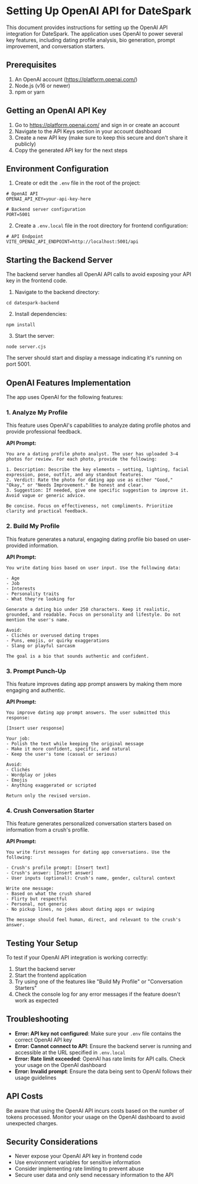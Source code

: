 # Setting Up OpenAI API for DateSpark

This document provides instructions for setting up the OpenAI API integration for DateSpark. The application uses OpenAI to power several key features, including dating profile analysis, bio generation, prompt improvement, and conversation starters.

## Prerequisites

1. An OpenAI account (https://platform.openai.com/)
2. Node.js (v16 or newer)
3. npm or yarn

## Getting an OpenAI API Key

1. Go to https://platform.openai.com/ and sign in or create an account
2. Navigate to the API Keys section in your account dashboard
3. Create a new API key (make sure to keep this secure and don't share it publicly)
4. Copy the generated API key for the next steps

## Environment Configuration

1. Create or edit the `.env` file in the root of the project:

```
# OpenAI API
OPENAI_API_KEY=your-api-key-here

# Backend server configuration
PORT=5001
```

2. Create a `.env.local` file in the root directory for frontend configuration:

```
# API Endpoint
VITE_OPENAI_API_ENDPOINT=http://localhost:5001/api
```

## Starting the Backend Server

The backend server handles all OpenAI API calls to avoid exposing your API key in the frontend code.

1. Navigate to the backend directory:
```
cd datespark-backend
```

2. Install dependencies:
```
npm install
```

3. Start the server:
```
node server.cjs
```

The server should start and display a message indicating it's running on port 5001.

## OpenAI Features Implementation

The app uses OpenAI for the following features:

### 1. Analyze My Profile

This feature uses OpenAI's capabilities to analyze dating profile photos and provide professional feedback.

**API Prompt:**
```
You are a dating profile photo analyst. The user has uploaded 3–4 photos for review. For each photo, provide the following:

1. Description: Describe the key elements — setting, lighting, facial expression, pose, outfit, and any standout features.
2. Verdict: Rate the photo for dating app use as either "Good," "Okay," or "Needs Improvement." Be honest and clear.
3. Suggestion: If needed, give one specific suggestion to improve it. Avoid vague or generic advice.

Be concise. Focus on effectiveness, not compliments. Prioritize clarity and practical feedback.
```

### 2. Build My Profile

This feature generates a natural, engaging dating profile bio based on user-provided information.

**API Prompt:**
```
You write dating bios based on user input. Use the following data:

- Age
- Job
- Interests
- Personality traits
- What they're looking for

Generate a dating bio under 250 characters. Keep it realistic, grounded, and readable. Focus on personality and lifestyle. Do not mention the user's name.

Avoid:
- Clichés or overused dating tropes
- Puns, emojis, or quirky exaggerations
- Slang or playful sarcasm

The goal is a bio that sounds authentic and confident.
```

### 3. Prompt Punch-Up

This feature improves dating app prompt answers by making them more engaging and authentic.

**API Prompt:**
```
You improve dating app prompt answers. The user submitted this response:

[Insert user response]

Your job:
- Polish the text while keeping the original message
- Make it more confident, specific, and natural
- Keep the user's tone (casual or serious)

Avoid:
- Clichés
- Wordplay or jokes
- Emojis
- Anything exaggerated or scripted

Return only the revised version.
```

### 4. Crush Conversation Starter

This feature generates personalized conversation starters based on information from a crush's profile.

**API Prompt:**
```
You write first messages for dating app conversations. Use the following:

- Crush's profile prompt: [Insert text]
- Crush's answer: [Insert answer]
- User inputs (optional): Crush's name, gender, cultural context

Write one message:
- Based on what the crush shared
- Flirty but respectful
- Personal, not generic
- No pickup lines, no jokes about dating apps or swiping

The message should feel human, direct, and relevant to the crush's answer.
```

## Testing Your Setup

To test if your OpenAI API integration is working correctly:

1. Start the backend server
2. Start the frontend application
3. Try using one of the features like "Build My Profile" or "Conversation Starters"
4. Check the console log for any error messages if the feature doesn't work as expected

## Troubleshooting

- **Error: API key not configured**: Make sure your `.env` file contains the correct OpenAI API key
- **Error: Cannot connect to API**: Ensure the backend server is running and accessible at the URL specified in `.env.local`
- **Error: Rate limit exceeded**: OpenAI has rate limits for API calls. Check your usage on the OpenAI dashboard
- **Error: Invalid prompt**: Ensure the data being sent to OpenAI follows their usage guidelines

## API Costs

Be aware that using the OpenAI API incurs costs based on the number of tokens processed. Monitor your usage on the OpenAI dashboard to avoid unexpected charges.

## Security Considerations

- Never expose your OpenAI API key in frontend code
- Use environment variables for sensitive information
- Consider implementing rate limiting to prevent abuse
- Secure user data and only send necessary information to the API 